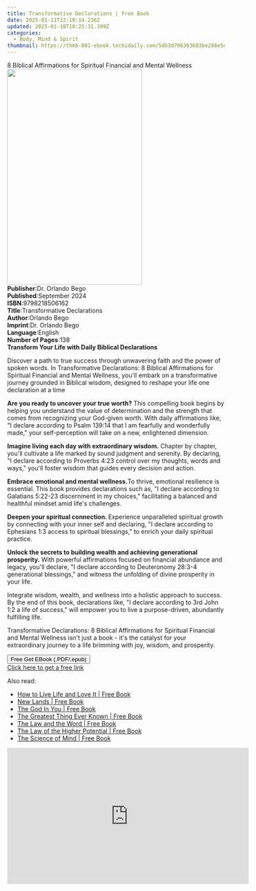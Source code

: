 ```yaml
---
title: Transformative Declarations | Free Book
date: 2025-01-11T22:19:14.236Z
updated: 2025-01-18T18:25:31.399Z
categories:
  - Body, Mind & Spirit
thumbnail: https://thmb-001-ebook.techidaily.com/5db3d706363683be286e5e5fc0a0f858ea71cc92c2af42df393157807fb89ea1.jpg
---
```

<main id="book-container">
  <div class="flex flex-col">
    <div class="book-brief flex-1 py-6 px-4 sm:p-6 md:py-10 md:px-8">
      <!-- brief-->
      <div class="book-brief-main">
        8 Biblical Affirmations for Spiritual Financial and Mental Wellness
      </div>
    </div>
    <div
      class="book-meta-info flex-1 grid gap-4 col-start-1 col-end-3 row-start-1 sm:mb-6 sm:grid-cols-4 lg:gap-6 lg:col-start-2 lg:row-end-6 lg:row-span-6 lg:mb-0"
    >
      <div
        class="book-meta-info-left place-content-center mt-4 p-4 text-sm leading-6 col-start-2 col-span-2 dark:text-slate-400"
      >
        <img
          class="w-full h-500 object-cover rounded-lg sm:h-255 sm:col-span-2 lg:col-span-full"
          src="https://img-001-ebook.techidaily.com/8bffbd8d895cb03a674f0c6407b765132cacdb1f4a9396645bca8f3956cc9acf.jpg"
          alt=""
          width="312"
          height="500"
        />
      </div>
      <div
        class="book-meta-info-right mt-2 col-start-1 row-start-2 col-span-3 self-center"
      >
        <!-- meta data  -->
        <div class="flex flex-col px-4 md:px-8">
          <div class="flex-1">
            <strong>Publisher</strong>:<span class="px-2"
              >Dr. Orlando Bego</span
            >
          </div>
          <div class="flex-1">
            <strong>Published</strong>:<span class="px-2">September 2024</span>
          </div>
          <div class="flex-1">
            <strong>ISBN</strong>:<span class="px-2">9798218506162</span>
          </div>
          <div class="flex-1">
            <strong>Title</strong>:<span class="px-2"
              >Transformative Declarations</span
            >
          </div>
          <div class="flex-1">
            <strong>Author</strong>:<span class="px-2">Orlando Bego</span>
          </div>
          <div class="flex-1">
            <strong>Imprint</strong>:<span class="px-2">Dr. Orlando Bego</span>
          </div>
          <div class="flex-1">
            <strong>Language</strong>:<span class="px-2">English</span>
          </div>
          <div class="flex-1">
            <strong>Number of Pages</strong>:<span class="px-2">138</span>
          </div>
        </div>
      </div>
    </div>
    <div class="book-description flex-1 py-6 px-4 sm:p-6 md:py-10 md:px-8">
      <div class="book-description-main">
        <div accordion-content="" id="description">
          <strong>Transform Your Life with Daily Biblical Declarations</strong>
          <p>
            Discover a path to true success through unwavering faith and the
            power of spoken words. In Transformative Declarations: 8 Biblical
            Affirmations for Spiritual Financial and Mental Wellness, you'll
            embark on a transformative journey grounded in Biblical wisdom,
            designed to reshape your life one declaration at a time
          </p>
          <p>
            <strong>Are you ready to uncover your true worth?</strong> This
            compelling book begins by helping you understand the value of
            determination and the strength that comes from recognizing your
            God-given worth. With daily affirmations like, "I declare according
            to Psalm 139:14 that I am fearfully and wonderfully made," your
            self-perception will take on a new, enlightened dimension.
          </p>
          <p>
            <strong>Imagine living each day with extraordinary wisdom.</strong>
            Chapter by chapter, you'll cultivate a life marked by sound judgment
            and serenity. By declaring, "I declare according to Proverbs 4:23
            control over my thoughts, words and ways," you'll foster wisdom that
            guides every decision and action.
          </p>
          <p>
            <strong>Embrace emotional and mental wellness.</strong>To thrive,
            emotional resilience is essential. This book provides declarations
            such as, "I declare according to Galatians 5:22-23 discernment in my
            choices," facilitating a balanced and healthful mindset amid life's
            challenges.
          </p>
          <p>
            <strong>Deepen your spiritual connection. </strong>Experience
            unparalleled spiritual growth by connecting with your inner self and
            declaring, "I declare according to Ephesians 1:3 access to spiritual
            blessings," to enrich your daily spiritual practice.
          </p>
          <p>
            <strong
              >Unlock the secrets to building wealth and achieving generational
              prosperity.</strong
            >
            With powerful affirmations focused on financial abundance and
            legacy, you'll declare, "I declare according to Deuteronomy 28:3-4
            generational blessings," and witness the unfolding of divine
            prosperity in your life.
          </p>
          <p>
            Integrate wisdom, wealth, and wellness into a holistic approach to
            success. By the end of this book, declarations like, "I declare
            according to 3rd John 1:2 a life of success," will empower you to
            live a purpose-driven, abundantly fulfilling life.
          </p>
          <p>
            Transformative Declarations: 8 Biblical Affirmations for Spiritual
            Financial and Mental Wellness isn't just a book - it's the catalyst
            for your extraordinary journey to a life brimming with joy, wisdom,
            and prosperity.
          </p>
        </div>
        <div class="accordion-fader"></div>
      </div>
    </div>
    <div class="book-excerpts flex-1 py-6 px-4 sm:p-6 md:py-10 md:px-8"></div>
    <div
      class="book-about-author flex-1 py-6 px-4 sm:p-6 md:py-10 md:px-8"
    ></div>
    <div class="book-free-get flex-1 py-6 px-4 sm:p-6 md:py-10 md:px-8">
      <button
        id="btn-free-get"
        class="bg-blue-500 hover:bg-blue-700 text-white font-bold py-2 px-4 rounded"
      >
        Free Get EBook (.PDF/.epub)
      </button>
      <div id="countdown-display" class="px-2 text-lg mt-2"></div>
      <a
        id="free-link"
        class="hidden bg-blue-500 hover:bg-blue-700 text-white font-bold py-2 px-4 rounded"
        href="https://www.ebooks.com/en-us/book/211455490/transformative-declarations/orlando-bego/"
        target="_blank"
        >Click here to get a free link</a
      >
    </div>
    <script>
      let countdownTime = 0;
      let countdownInterval = null;
      document
        .getElementById('btn-free-get')
        .addEventListener('click', startCountdown);
      function startCountdown() {
        countdownTime = new Date().getTime() + 60000 * 3;
        countdownInterval = setInterval(updateCountdown, 1000);
        document.getElementById('btn-free-get').disabled = true;
        document
          .getElementById('btn-free-get')
          .classList.add('bg-gray-500', 'cursor-not-allowed');
      }
      function updateCountdown() {
        let currentTime = new Date().getTime();
        let timeLeft = countdownTime - currentTime;
        let secondsLeft = Math.floor(timeLeft / 1000);
        document.getElementById('countdown-display').innerHTML =
          `Remaining time: ${secondsLeft} seconds.`;
        if (secondsLeft <= 0) {
          clearInterval(countdownInterval);
          document.getElementById('btn-free-get').classList.add('hidden');
          document.getElementById('free-link').classList.remove('hidden');
          document.getElementById('countdown-display').innerHTML = '';
        }
      }
    </script>
  </div>
</main>

<ins class="adsbygoogle"
      style="display:block"
      data-ad-client="ca-pub-7571918770474297"
      data-ad-slot="8358498916"
      data-ad-format="auto"
      data-full-width-responsive="true"></ins>
    

<span class="atpl-alsoreadstyle">Also read:</span>
<div><ul>
<li><a href="https://novels-ebooks.techidaily.com/96505633-9781633840522-how-to-live-life-and-love-it/"><u>How to Live Life and Love It | Free Book</u></a></li>
<li><a href="https://novels-ebooks.techidaily.com/96505601-9781633840119-new-lands/"><u>New Lands | Free Book</u></a></li>
<li><a href="https://novels-ebooks.techidaily.com/96505647-9781633840577-the-god-in-you/"><u>The God In You | Free Book</u></a></li>
<li><a href="https://novels-ebooks.techidaily.com/96505671-9781633840850-the-greatest-thing-ever-known/"><u>The Greatest Thing Ever Known | Free Book</u></a></li>
<li><a href="https://novels-ebooks.techidaily.com/96505658-9781633840591-the-law-and-the-word/"><u>The Law and the Word | Free Book</u></a></li>
<li><a href="https://novels-ebooks.techidaily.com/96505644-9781633840614-the-law-of-the-higher-potential/"><u>The Law of the Higher Potential | Free Book</u></a></li>
<li><a href="https://novels-ebooks.techidaily.com/96505622-9781633840539-the-science-of-mind/"><u>The Science of Mind | Free Book</u></a></li>
</ul></div>

<!-- affiliate ads begin -->
<iframe width="560" height="315" src="https://www.youtube.com/embed/JMgRzDANfSQ?si=NDy01ntXGGOi1Uxs" title="YouTube video player" frameborder="0" allow="accelerometer; autoplay; clipboard-write; encrypted-media; gyroscope; picture-in-picture; web-share" referrerpolicy="strict-origin-when-cross-origin" allowfullscreen></iframe>
<!-- affiliate ads end -->

